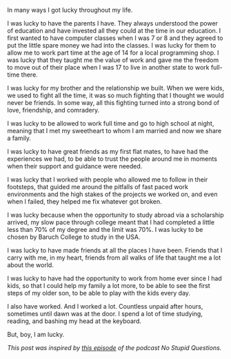 In many ways I got lucky throughout my life.

I was lucky to have the parents I have. They always understood the power of education and have invested all they could at the time in our education. I first wanted to have computer classes when I was 7 or 8 and they agreed to put the little spare money we had into the classes. I was lucky for them to allow me to work part time at the age of 14 for a local programming shop. I was lucky that they taught me the value of work and gave me the freedom to move out of their place when I was 17 to live in another state to work full-time there.

I was lucky for my brother and the relationship we built. When we were kids, we used to fight all the time, it was so much fighting that I thought we would never be friends. In some way, all this fighting turned into a strong bond of love, friendship, and comradery.

I was lucky to be allowed to work full time and go to high school at night, meaning that I met my sweetheart to whom I am married and now we share a family.

I was lucky to have great friends as my first flat mates, to have had the experiences we had, to be able to trust the people around me in moments when their support and guidance were needed.

I was lucky that I worked with people who allowed me to follow in their footsteps, that guided me around the pitfalls of fast paced work environments and the high stakes of the projects we worked on, and even when I failed, they helped me fix whatever got broken.

I was lucky because when the opportunity to study abroad via a scholarship arrived, my slow pace through college meant that I had completed a little less than 70% of my degree and the limit was 70%. I was lucky to be chosen by Baruch College to study in the USA.

I was lucky to have made friends at all the places I have been. Friends that I carry with me, in my heart, friends from all walks of life that taught me a lot about the world.

I was lucky to have had the opportunity to work from home ever since I had kids, so that I could help my family a lot more, to be able to see the first steps of my older son, to be able to play with the kids every day.

I also have worked. And I worked a lot. Countless unpaid after hours, sometimes until dawn was at the door. I spend a lot of time studying, reading, and bashing my head at the keyboard.

But, boy, I am lucky.

_This post was inspired by [this episode](https://freakonomics.com/podcast/whats-so-great-about-meritocracy/) of the podcast No Stupid Questions._
